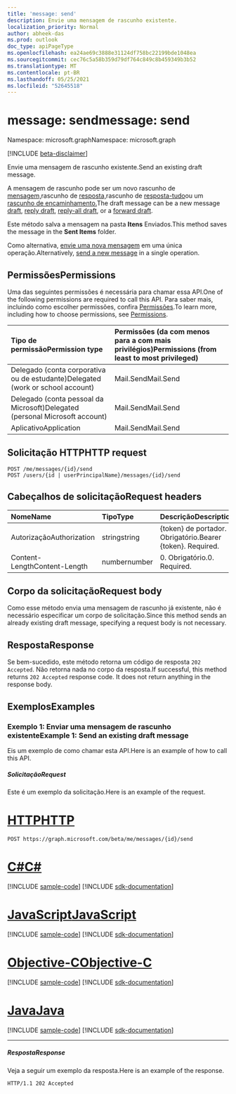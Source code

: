 ```yaml
---
title: 'message: send'
description: Envie uma mensagem de rascunho existente.
localization_priority: Normal
author: abheek-das
ms.prod: outlook
doc_type: apiPageType
ms.openlocfilehash: ea24ae69c3888e31124df758bc22199bde1048ea
ms.sourcegitcommit: cec76c5a58b359d79df764c849c8b459349b3b52
ms.translationtype: MT
ms.contentlocale: pt-BR
ms.lasthandoff: 05/25/2021
ms.locfileid: "52645518"
---
```

# <a name="message-send"></a><span data-ttu-id="f5c02-103">message: send</span><span class="sxs-lookup"><span data-stu-id="f5c02-103">message: send</span></span>

<span data-ttu-id="f5c02-104">Namespace: microsoft.graph</span><span class="sxs-lookup"><span data-stu-id="f5c02-104">Namespace: microsoft.graph</span></span>

[!INCLUDE [beta-disclaimer](../../includes/beta-disclaimer.md)]

<span data-ttu-id="f5c02-105">Envie uma mensagem de rascunho existente.</span><span class="sxs-lookup"><span data-stu-id="f5c02-105">Send an existing draft message.</span></span> 

<span data-ttu-id="f5c02-106">A mensagem de rascunho pode ser um novo rascunho de [mensagem,](../api/user-post-messages.md)rascunho de [resposta,](../api/message-createreply.md)rascunho de [resposta-tudo](../api/message-createreplyall.md)ou um [rascunho de encaminhamento.](../api/message-createforward.md)</span><span class="sxs-lookup"><span data-stu-id="f5c02-106">The draft message can be a new message [draft](../api/user-post-messages.md), [reply draft](../api/message-createreply.md), [reply-all draft](../api/message-createreplyall.md), or a [forward draft](../api/message-createforward.md).</span></span> 

<span data-ttu-id="f5c02-107">Este método salva a mensagem na pasta **Itens** Enviados.</span><span class="sxs-lookup"><span data-stu-id="f5c02-107">This method saves the message in the **Sent Items** folder.</span></span>

<span data-ttu-id="f5c02-108">Como alternativa, [envie uma nova mensagem](../api/user-sendmail.md) em uma única operação.</span><span class="sxs-lookup"><span data-stu-id="f5c02-108">Alternatively, [send a new message](../api/user-sendmail.md) in a single operation.</span></span>

## <a name="permissions"></a><span data-ttu-id="f5c02-109">Permissões</span><span class="sxs-lookup"><span data-stu-id="f5c02-109">Permissions</span></span>
<span data-ttu-id="f5c02-110">Uma das seguintes permissões é necessária para chamar essa API.</span><span class="sxs-lookup"><span data-stu-id="f5c02-110">One of the following permissions are required to call this API.</span></span> <span data-ttu-id="f5c02-111">Para saber mais, incluindo como escolher permissões, confira [Permissões](/graph/permissions-reference).</span><span class="sxs-lookup"><span data-stu-id="f5c02-111">To learn more, including how to choose permissions, see [Permissions](/graph/permissions-reference).</span></span>

|<span data-ttu-id="f5c02-112">Tipo de permissão</span><span class="sxs-lookup"><span data-stu-id="f5c02-112">Permission type</span></span>      | <span data-ttu-id="f5c02-113">Permissões (da com menos para a com mais privilégios)</span><span class="sxs-lookup"><span data-stu-id="f5c02-113">Permissions (from least to most privileged)</span></span>              |
|:--------------------|:---------------------------------------------------------|
|<span data-ttu-id="f5c02-114">Delegado (conta corporativa ou de estudante)</span><span class="sxs-lookup"><span data-stu-id="f5c02-114">Delegated (work or school account)</span></span> | <span data-ttu-id="f5c02-115">Mail.Send</span><span class="sxs-lookup"><span data-stu-id="f5c02-115">Mail.Send</span></span>    |
|<span data-ttu-id="f5c02-116">Delegado (conta pessoal da Microsoft)</span><span class="sxs-lookup"><span data-stu-id="f5c02-116">Delegated (personal Microsoft account)</span></span> | <span data-ttu-id="f5c02-117">Mail.Send</span><span class="sxs-lookup"><span data-stu-id="f5c02-117">Mail.Send</span></span>    |
|<span data-ttu-id="f5c02-118">Aplicativo</span><span class="sxs-lookup"><span data-stu-id="f5c02-118">Application</span></span> | <span data-ttu-id="f5c02-119">Mail.Send</span><span class="sxs-lookup"><span data-stu-id="f5c02-119">Mail.Send</span></span> |

## <a name="http-request"></a><span data-ttu-id="f5c02-120">Solicitação HTTP</span><span class="sxs-lookup"><span data-stu-id="f5c02-120">HTTP request</span></span>

<!-- { "blockType": "ignored" } -->

```http
POST /me/messages/{id}/send
POST /users/{id | userPrincipalName}/messages/{id}/send
```

## <a name="request-headers"></a><span data-ttu-id="f5c02-121">Cabeçalhos de solicitação</span><span class="sxs-lookup"><span data-stu-id="f5c02-121">Request headers</span></span>

| <span data-ttu-id="f5c02-122">Nome</span><span class="sxs-lookup"><span data-stu-id="f5c02-122">Name</span></span>       | <span data-ttu-id="f5c02-123">Tipo</span><span class="sxs-lookup"><span data-stu-id="f5c02-123">Type</span></span> | <span data-ttu-id="f5c02-124">Descrição</span><span class="sxs-lookup"><span data-stu-id="f5c02-124">Description</span></span>|
|:---------------|:--------|:----------|
| <span data-ttu-id="f5c02-125">Autorização</span><span class="sxs-lookup"><span data-stu-id="f5c02-125">Authorization</span></span>  | <span data-ttu-id="f5c02-126">string</span><span class="sxs-lookup"><span data-stu-id="f5c02-126">string</span></span>  | <span data-ttu-id="f5c02-p102">{token} de portador. Obrigatório.</span><span class="sxs-lookup"><span data-stu-id="f5c02-p102">Bearer {token}. Required.</span></span> |
| <span data-ttu-id="f5c02-129">Content-Length</span><span class="sxs-lookup"><span data-stu-id="f5c02-129">Content-Length</span></span> | <span data-ttu-id="f5c02-130">number</span><span class="sxs-lookup"><span data-stu-id="f5c02-130">number</span></span> | <span data-ttu-id="f5c02-131">0. Obrigatório.</span><span class="sxs-lookup"><span data-stu-id="f5c02-131">0. Required.</span></span> |

## <a name="request-body"></a><span data-ttu-id="f5c02-132">Corpo da solicitação</span><span class="sxs-lookup"><span data-stu-id="f5c02-132">Request body</span></span>
<span data-ttu-id="f5c02-133">Como esse método envia uma mensagem de rascunho já existente, não é necessário especificar um corpo de solicitação.</span><span class="sxs-lookup"><span data-stu-id="f5c02-133">Since this method sends an already existing draft message, specifying a request body is not necessary.</span></span>

## <a name="response"></a><span data-ttu-id="f5c02-134">Resposta</span><span class="sxs-lookup"><span data-stu-id="f5c02-134">Response</span></span>

<span data-ttu-id="f5c02-p103">Se bem-sucedido, este método retorna um código de resposta `202 Accepted`. Não retorna nada no corpo da resposta.</span><span class="sxs-lookup"><span data-stu-id="f5c02-p103">If successful, this method returns `202 Accepted` response code. It does not return anything in the response body.</span></span>

## <a name="examples"></a><span data-ttu-id="f5c02-137">Exemplos</span><span class="sxs-lookup"><span data-stu-id="f5c02-137">Examples</span></span>
### <a name="example-1-send-an-existing-draft-message"></a><span data-ttu-id="f5c02-138">Exemplo 1: Enviar uma mensagem de rascunho existente</span><span class="sxs-lookup"><span data-stu-id="f5c02-138">Example 1: Send an existing draft message</span></span>

<span data-ttu-id="f5c02-139">Eis um exemplo de como chamar esta API.</span><span class="sxs-lookup"><span data-stu-id="f5c02-139">Here is an example of how to call this API.</span></span>

##### <a name="request"></a><span data-ttu-id="f5c02-140">Solicitação</span><span class="sxs-lookup"><span data-stu-id="f5c02-140">Request</span></span>

<span data-ttu-id="f5c02-141">Este é um exemplo da solicitação.</span><span class="sxs-lookup"><span data-stu-id="f5c02-141">Here is an example of the request.</span></span>

# <a name="http"></a>[<span data-ttu-id="f5c02-142">HTTP</span><span class="sxs-lookup"><span data-stu-id="f5c02-142">HTTP</span></span>](#tab/http)
<!-- {
  "blockType": "request",
  "name": "message_send"
}-->

```http
POST https://graph.microsoft.com/beta/me/messages/{id}/send
```
# <a name="c"></a>[<span data-ttu-id="f5c02-143">C#</span><span class="sxs-lookup"><span data-stu-id="f5c02-143">C#</span></span>](#tab/csharp)
[!INCLUDE [sample-code](../includes/snippets/csharp/message-send-csharp-snippets.md)]
[!INCLUDE [sdk-documentation](../includes/snippets/snippets-sdk-documentation-link.md)]

# <a name="javascript"></a>[<span data-ttu-id="f5c02-144">JavaScript</span><span class="sxs-lookup"><span data-stu-id="f5c02-144">JavaScript</span></span>](#tab/javascript)
[!INCLUDE [sample-code](../includes/snippets/javascript/message-send-javascript-snippets.md)]
[!INCLUDE [sdk-documentation](../includes/snippets/snippets-sdk-documentation-link.md)]

# <a name="objective-c"></a>[<span data-ttu-id="f5c02-145">Objective-C</span><span class="sxs-lookup"><span data-stu-id="f5c02-145">Objective-C</span></span>](#tab/objc)
[!INCLUDE [sample-code](../includes/snippets/objc/message-send-objc-snippets.md)]
[!INCLUDE [sdk-documentation](../includes/snippets/snippets-sdk-documentation-link.md)]

# <a name="java"></a>[<span data-ttu-id="f5c02-146">Java</span><span class="sxs-lookup"><span data-stu-id="f5c02-146">Java</span></span>](#tab/java)
[!INCLUDE [sample-code](../includes/snippets/java/message-send-java-snippets.md)]
[!INCLUDE [sdk-documentation](../includes/snippets/snippets-sdk-documentation-link.md)]

---


##### <a name="response"></a><span data-ttu-id="f5c02-147">Resposta</span><span class="sxs-lookup"><span data-stu-id="f5c02-147">Response</span></span>

<span data-ttu-id="f5c02-148">Veja a seguir um exemplo da resposta.</span><span class="sxs-lookup"><span data-stu-id="f5c02-148">Here is an example of the response.</span></span>

<!-- {
  "blockType": "response",
  "truncated": true
} -->

```http
HTTP/1.1 202 Accepted
```

<!-- uuid: 8fcb5dbc-d5aa-4681-8e31-b001d5168d79
2015-10-25 14:57:30 UTC -->
<!--
{
  "type": "#page.annotation",
  "description": "message: send",
  "keywords": "",
  "section": "documentation",
  "tocPath": "",
  "suppressions": [
  ]
}
-->
